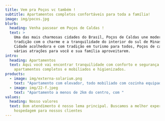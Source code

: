 ```yaml
---
title: Vem pra Poços vc também !
subtitle: Apartamentos completos confortáveis para toda a família!
image: img/pocos.jpg
blurb:
  heading: Venha passear em Poços de Caldas !
  text: >
    Uma das mais charmosas cidades do Brasil, Poços de Caldas une modernidade e
    tradição com o charme e a tranquilidade do interior do sul de Minas Gerais.
    Cidade acolhedora e com tradição em turismo para todos, Poços de caldas tem
    várias atrações para você e sua família aproveitarem.
intro:
  heading: Apartamentos
  text: Aqui você vai encontrar tranquilidade com conforto e segurança em
    apartamentos completos e mobiliados e higienizados.
products:
  - image: img/externa-solarium.png
    text: "Apartamento com elevador, todo mobiliado com cozinha equipada, "
  - image: img/22-f.jpeg
    text: "Apartamento a menos de 2km do centro, com "
values:
  heading: Nosso valores
  text: Bom atendimento é nosso lema principal. Buscamos a melhor experiência de
    hospedagem para nossos clientes
---
```

